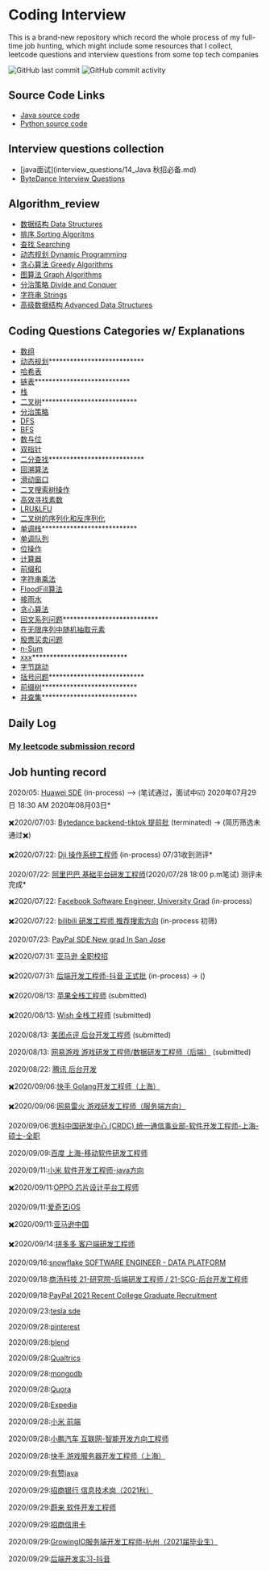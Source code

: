 # Coding Interview
This is a brand-new repository which record the whole process of my full-time job hunting, which might include some resources that I collect, leetcode questions and interview questions from some top tech companies

![GitHub last commit](https://img.shields.io/github/last-commit/weilingao/movie-website)
![GitHub commit activity](https://img.shields.io/github/commit-activity/w/weilingao/movie-website)

## Source Code Links
- [Java source code](interview_code/java_src)
- [Python source code](interview_code/python_src)
## Interview questions collection
- [java面试](interview_questions/14_Java 秋招必备.md)
- [ByteDance Interview Questions](interview_questions/ByteDance_backend.md)
## Algorithm_review
- [数据结构 Data Structures](algorithm/data_structure.md)
- [排序 Sorting Algoritms](algorithm/sorting_algoritms.md)
- [查找 Searching](algorithm/searching.md)
- [动态规划 Dynamic Programming](algorithm/dynamic_programming.md)
- [贪心算法 Greedy Algorithms](algorithm/greedy_algorithm.md)
- [图算法 Graph Algorithms](algorithm/graph_algorithm.md)
- [分治策略 Divide and Conquer](algorithm/divide_and_conquer.md)
- [字符串 Strings](algorithm/strings.md)
- [高级数据结构 Advanced Data Structures](algorithm/advanced_data_structures.md)
## Coding Questions Categories w/ Explanations
- [数组](interview_code/Array.md)
- [动态规划](interview_code/Dynamic_Programming.md)***************************
- [哈希表](interview_code/Hash_Table.md)
- [链表](interview_code/Linked_List.md)***************************
- [栈](interview_code/Stack.md)
- [二叉树](interview_code/binarytree.md)***************************
- [分治策略](interview_code/divide_and_conquer.md)
- [DFS](interview_code/dfs.md)
- [BFS](interview_code/bfs.md)
- [数与位](interview_code/math.md)
- [双指针](interview_code/two_pointers.md)
- [二分查找](interview_code/binary_search.md)***************************
- [回溯算法](interview_code/backtracking.md)
- [滑动窗口](interview_code/slidingwindow.md)
- [二叉搜索树操作](interview_code/bstoperation.md)
- [高效寻找素数](interview_code/primenumber.md)
- [LRU&LFU](interview_code/LRULFU.md)
- [二叉树的序列化和反序列化](interview_code/binarytreeserializedeserialize.md)
- [单调栈](interview_code/单调栈.md)***************************
- [单调队列](interview_code/单调队列.md)
- [位操作](interview_code/位操作.md)
- [计算器](interview_code/计算器.md)
- [前缀和](interview_code/前缀和.md)
- [字符串乘法](interview_code/字符串乘法.md)
- [FloodFill算法](interview_code/FloodFill算法.md)
- [接雨水](interview_code/接雨水.md)
- [贪心算法](interview_code/贪心算法.md)
- [回文系列问题](interview_code/回文串.md)***************************
- [在无限序列中随机抽取元素](interview_code/在无限序列中随机抽取元素.md)
- [股票买卖问题](interview_code/股票买卖问题.md)
- [n-Sum](interview_code/n-Sum.md)
- [xxx](interview_code/亚麻.md)***************************
- [字节跳动](interview_code/字节跳动.md)
- [括号问题](interview_code/括号问题.md)***************************
- [前缀树](interview_code/前缀树.md)***************************
- [并查集](interview_code/并查集.md)***************************
## Daily Log
### [My leetcode submission record](https://leetcode-cn.com/u/weilin_g/)

## Job hunting record
2020/05: [Huawei SDE](http://career.huawei.com/reccampportal/portal5/campus-recruitment-detail.html?jobId=96297) (in-process) —> (笔试通过，面试中☑️) 2020年07月29日 18:30 AM 2020年08月03日*

✖️2020/07/03: [Bytedance backend-tiktok 提前批](https://job.bytedance.com/campus/position/detail/6835619069605972237) (terminated) -> (简历筛选未通过✖️)

✖️2020/07/22: [Dji 操作系统工程师](https://we.dji.com/zh-CN/position/detail?positionId=1278541355841789952) (in-process) 07/31收到测评*

2020/07/22: [阿里巴巴 基础平台研发工程师](https://talent.alibaba.com/campus-position/12478?spm=a1z9iw.13825180.0.0.4db93ae7T85BXD)(2020/07/28 18:00 p.m笔试) 测评未完成*

✖️2020/07/22: [Facebook Software Engineer, University Grad](https://www.facebook.com/careers/jobs/1559217084255670/) (in-process)

✖️2020/07/22: [bilibili 研发工程师 推荐搜索方向](https://app.mokahr.com/campus_apply/bilibili01/6205#/job/f6a1ecda-fa3b-4e2d-9e19-ebfc228ca9fc?_k=1v8lj6) (in-process 初筛)

2020/07/23: [PayPal SDE New grad In San Jose](https://jobsearch.paypal-corp.com/en-US/job/software-engineer-university-graduate/J3N6XK609RZPM02XGWM)

✖️2020/07/31: [亚马逊 全职校招](https://www.amazon.jobs/zh/jobs/1204412/software-development-engineer-2021-united-states)

✖️2020/07/31: [后端开发工程师-抖音 正式批](https://job.bytedance.com/campus/position/detail/6835619069605972237) (in-process) -> ()

✖️2020/08/13: [苹果全栈工程师](https://jobs.apple.com/en-us/details/200170292/full-stack-software-engineer) (submitted)

✖️2020/08/13: [Wish 全栈工程师](https://jobs.smartrecruiters.com/wish/743999716337373-new-grad-full-stack-software-engineer) (submitted)

2020/08/13: [美团点评 后台开发工程师](https://campus.meituan.com/jobs?interviewCity=50&jobFamily=1&jobId=2941&jobType=1&pageNo=1) (submitted)

2020/08/13: [网易游戏 游戏研发工程师/数据研发工程师（后端）](https://game.campus.163.com/position) (submitted)

2020/08/22: [腾讯 后台开发](https://join.qq.com/post.php?post=101&pid=1)

✖️2020/09/06:[快手 Golang开发工程师（上海）](https://campus.kuaishou.cn/recruit/campus/e/#/campus/job-info/1644) 

✖️2020/09/06:[网易雷火 游戏研发工程师（服务端方向）](https://campus.163.com/app/detail/index?projectId=27&id=696)

2020/09/06:[思科中国研发中心 (CRDC)	统一通信事业部-软件开发工程师-上海-硕士-全职](http://i.51job.com/userset/my_apply.php?type=xy&lang=c)

2020/09/09:[百度 上海-移动软件研发工程师](https://talent.baidu.com/external/baidu/campus.html#/jobDetail/all/1/170108)

2020/09/11:[小米 软件开发工程师-java方向](https://app.mokahr.com/campus_apply/xiaomi/24517#/job/73485b7a-99f0-4879-be82-059f225eff4d)

✖️2020/09/11:[OPPO 芯片设计平台工程师](https://xiaoyuan.zhaopin.com/job/CC000347841J90000096000)

2020/09/11:[爱奇艺iOS](http://zhaopin.iqiyi.com/job-school.html?pageType=1)

✖️2020/09/11:[亚马逊中国](https://www.amazon.jobs/en/jobs/1233931/software-dev-engineer)

✖️2020/09/14:[拼多多 客户端研发工程师](https://careers.pinduoduo.com/campus/grad/detail?positionId=5b11efc4-0eaa-4cc7-8f3f-2fec4063a964)

2020/09/16:[snowflake SOFTWARE ENGINEER - DATA PLATFORM](https://careers.snowflake.com/us/en/job/4407944002/Software-Engineer-Data-Platform)

2020/09/18:[商汤科技 21-研究院-后端研发工程师 / 21-SCG-后台开发工程师](https://hr.sensetime.com/delivery/record?channel=1)

2020/09/18:[PayPal 2021 Recent College Graduate Recruitment](https://jobsearch.paypal-corp.com/en-US/job/china-2021-recent-college-graduate-recruitment/J3M5JS653DCPJGYW9VB)

2020/09/23:[tesla sde](https://www.tesla.cn/careers/job/software-engineer--54031)

2020/09/28:[pinterest](https://www.pinterestcareers.com/jobs/university-grad-software-engineer-palo-alto-california-united-states-san-francisco-seattle-washington-toronto-ontario-canada?source=linkedin_limited_listing&utm_source=linkedin_limited_listing&gh_src=dv1g0b1)

2020/09/28:[blend](https://jobs.lever.co/blendlabs/ea55639b-3ab0-45d6-98fc-13d731ed766e?lever-origin=applied&lever-source%255B%255D=LinkedInPremium&lever-source=LinkedInJobs)

2020/09/28:[Qualtrics](https://www.qualtrics.com/careers/us/en/job/QUALUS260179EXTERNALENUS/Software-Engineer-New-Grad-Seattle-WA?utm_source=linkedin&utm_medium=phenom-feeds&t=edd9906d1)

2020/09/28:[mongodb](https://www.mongodb.com/careers/jobs/2309034?t=ircv7l)

2020/09/28:[Quora](https://boards.greenhouse.io/quora/jobs/4869747002?gh_src=56b1602f2us)

2020/09/28:[Expedia](https://expedia.wd5.myworkdayjobs.com/search/job/Washington---Seattle-Campus/New-Graduate---Software-Development-Engineer-I_R-55584/apply?source=LinkedIn)

2020/09/28:[小米 前端](http://campus.youzan.com/campus_apply/youzan/3749#/candidateHome/applications)

2020/09/28:[小鹏汽车 互联网-智能开发方向工程师](http://campus.youzan.com/campus_apply/youzan/3749#/candidateHome/applications)

2020/09/28:[快手 游戏服务器开发工程师（上海）](https://campus.kuaishou.cn/recruit/campus/e/#/campus/job-info/1260)

2020/09/29:[有赞java](http://campus.youzan.com/campus_apply/youzan/3749#/job/98fd9ea9-21fa-43c8-911a-31fdeb974fa9)

2020/09/29:[招商银行 信息技术岗（2021秋）](http://career.cloud.cmbchina.com/index.html#jobDetail?id=5430c118-4df9-4e2d-9478-196bce1467e3&returnUrl=#jobList?id=96574F8D-C7ED-4772-AE7C-BAC896D190C1&branchcode=100003&jobname=)

2020/09/29:[蔚来 软件开发工程师](https://www.hotjob.cn/wt/niocampus/web/index#/pc)

2020/09/29:[招商信用卡](https://zhaopin.ccc.cmbchina.com/applicant/#/detail/campus/360)

2020/09/29:[GrowingIO服务端开发工程师-杭州（2021届毕业生）](https://www.growingio.com/joinus/jobs/1f105d92-9555-4849-b0f3-01d3deb590c6/apply-status)

2020/09/29:[后端开发实习-抖音]()